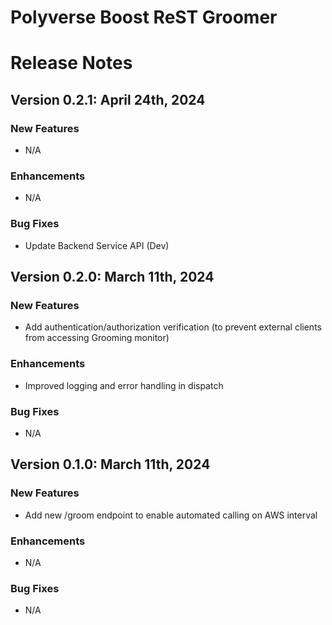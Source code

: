 Polyverse Boost ReST Groomer
==================================

# Release Notes

## Version 0.2.1: April 24th, 2024

### New Features
- N/A

### Enhancements
- N/A

### Bug Fixes
- Update Backend Service API (Dev)

## Version 0.2.0: March 11th, 2024

### New Features
- Add authentication/authorization verification (to prevent external clients from accessing Grooming monitor)

### Enhancements
- Improved logging and error handling in dispatch

### Bug Fixes
- N/A

## Version 0.1.0: March 11th, 2024

### New Features
- Add new /groom endpoint to enable automated calling on AWS interval

### Enhancements
- N/A

### Bug Fixes
- N/A
